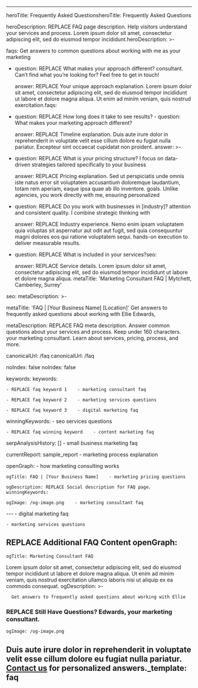 ------

heroTitle: Frequently Asked QuestionsheroTitle: Frequently Asked Questions

heroDescription: REPLACE FAQ page description. Help visitors understand your services and process. Lorem ipsum dolor sit amet, consectetur adipiscing elit, sed do eiusmod tempor incididunt.heroDescription: >-

faqs:  Get answers to common questions about working with me as your marketing

  - question: REPLACE What makes your approach different?  consultant. Can’t find what you’re looking for? Feel free to get in touch!

    answer: REPLACE Your unique approach explanation. Lorem ipsum dolor sit amet, consectetur adipiscing elit, sed do eiusmod tempor incididunt ut labore et dolore magna aliqua. Ut enim ad minim veniam, quis nostrud exercitation.faqs:

  - question: REPLACE How long does it take to see results?  - question: What makes your marketing approach different?

    answer: REPLACE Timeline explanation. Duis aute irure dolor in reprehenderit in voluptate velit esse cillum dolore eu fugiat nulla pariatur. Excepteur sint occaecat cupidatat non proident.    answer: >-

  - question: REPLACE What is your pricing structure?      I focus on data-driven strategies tailored specifically to your business

    answer: REPLACE Pricing explanation. Sed ut perspiciatis unde omnis iste natus error sit voluptatem accusantium doloremque laudantium, totam rem aperiam, eaque ipsa quae ab illo inventore.      goals. Unlike agencies, you work directly with me, ensuring personalized

  - question: REPLACE Do you work with businesses in [industry]?      attention and consistent quality. I combine strategic thinking with

    answer: REPLACE Industry experience. Nemo enim ipsam voluptatem quia voluptas sit aspernatur aut odit aut fugit, sed quia consequuntur magni dolores eos qui ratione voluptatem sequi.      hands-on execution to deliver measurable results.

  - question: REPLACE What is included in your services?seo:

    answer: REPLACE Service details. Lorem ipsum dolor sit amet, consectetur adipiscing elit, sed do eiusmod tempor incididunt ut labore et dolore magna aliqua.  metaTitle: 'Marketing Consultant FAQ | Mytchett, Camberley, Surrey'

seo:  metaDescription: >-

  metaTitle: 'FAQ | [Your Business Name] [Location]'    Get answers to frequently asked questions about working with Ellie Edwards,

  metaDescription: REPLACE FAQ meta description. Answer common questions about your services and process. Keep under 160 characters.    your marketing consultant. Learn about services, pricing, process, and more.

  canonicalUrl: /faq  canonicalUrl: /faq

  noIndex: false  noIndex: false

  keywords:  keywords:

    - REPLACE faq keyword 1    - marketing consultant faq

    - REPLACE faq keyword 2    - marketing services questions

    - REPLACE faq keyword 3    - digital marketing faq

  winningKeywords:    - seo services questions

    - REPLACE faq winning keyword    - content marketing faq

  serpAnalysisHistory: []    - small business marketing faq

  currentReport: sample_report    - marketing process explanation

  openGraph:    - how marketing consulting works

    ogTitle: FAQ | [Your Business Name]    - marketing pricing questions

    ogDescription: REPLACE Social description for FAQ page.  winningKeywords:

    ogImage: /og-image.png    - marketing consultant faq

---    - digital marketing faq

    - marketing services questions

## REPLACE Additional FAQ Content  openGraph:

    ogTitle: Marketing Consultant FAQ

Lorem ipsum dolor sit amet, consectetur adipiscing elit, sed do eiusmod tempor incididunt ut labore et dolore magna aliqua. Ut enim ad minim veniam, quis nostrud exercitation ullamco laboris nisi ut aliquip ex ea commodo consequat.    ogDescription: >-

      Get answers to frequently asked questions about working with Ellie

### REPLACE Still Have Questions?      Edwards, your marketing consultant.

    ogImage: /og-image.png

Duis aute irure dolor in reprehenderit in voluptate velit esse cillum dolore eu fugiat nulla pariatur. [Contact us](/contact) for personalized answers._template: faq
---

